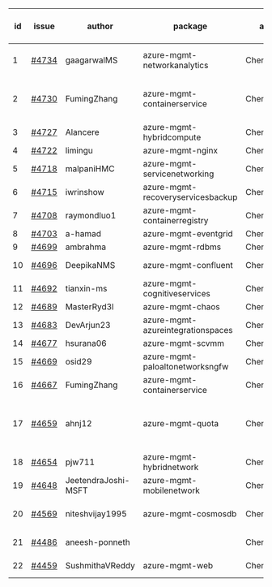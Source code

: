 | id | issue | author | package | assignee | bot advice | created date of issue | target release date | date from target |
| ------ | ------ | ------ | ------ | ------ | ------ | ------ | ------ | :-----: |
| 1 | [#4734](https://github.com/Azure/sdk-release-request/issues/4734) | gaagarwalMS | azure-mgmt-networkanalytics | ChenxiJiang333 | new comment. FirstBeta | 11-08 | 11-24 |  |
| 2 | [#4730](https://github.com/Azure/sdk-release-request/issues/4730) | FumingZhang | azure-mgmt-containerservice | ChenxiJiang333 | duplicated issue  <br> new issue. MultiAPI | 11-08 | 11-24 |  |
| 3 | [#4727](https://github.com/Azure/sdk-release-request/issues/4727) | Alancere | azure-mgmt-hybridcompute | ChenxiJiang333 |  | 11-07 | 11-24 |  |
| 4 | [#4722](https://github.com/Azure/sdk-release-request/issues/4722) | limingu | azure-mgmt-nginx | ChenxiJiang333 |  | 11-06 | 11-24 |  |
| 5 | [#4718](https://github.com/Azure/sdk-release-request/issues/4718) | malpaniHMC | azure-mgmt-servicenetworking | ChenxiJiang333 | FirstGA | 11-06 | 11-24 |  |
| 6 | [#4715](https://github.com/Azure/sdk-release-request/issues/4715) | iwrinshow | azure-mgmt-recoveryservicesbackup | ChenxiJiang333 |  | 11-06 | 11-24 |  |
| 7 | [#4708](https://github.com/Azure/sdk-release-request/issues/4708) | raymondluo1 | azure-mgmt-containerregistry | ChenxiJiang333 |  | 11-03 | 11-24 |  |
| 8 | [#4703](https://github.com/Azure/sdk-release-request/issues/4703) | a-hamad | azure-mgmt-eventgrid | ChenxiJiang333 |  | 10-31 | 11-24 |  |
| 9 | [#4699](https://github.com/Azure/sdk-release-request/issues/4699) | ambrahma | azure-mgmt-rdbms | ChenxiJiang333 |  | 10-30 | 11-24 |  |
| 10 | [#4696](https://github.com/Azure/sdk-release-request/issues/4696) | DeepikaNMS | azure-mgmt-confluent | ChenxiJiang333 | new comment. | 10-30 | 11-24 |  |
| 11 | [#4692](https://github.com/Azure/sdk-release-request/issues/4692) | tianxin-ms | azure-mgmt-cognitiveservices | ChenxiJiang333 |  | 10-27 | 11-24 |  |
| 12 | [#4689](https://github.com/Azure/sdk-release-request/issues/4689) | MasterRyd3l | azure-mgmt-chaos | ChenxiJiang333 |  | 10-26 | 11-24 |  |
| 13 | [#4683](https://github.com/Azure/sdk-release-request/issues/4683) | DevArjun23 | azure-mgmt-azureintegrationspaces | ChenxiJiang333 | FirstBeta HoldOn | 10-24 | 11-24 |  |
| 14 | [#4677](https://github.com/Azure/sdk-release-request/issues/4677) | hsurana06 | azure-mgmt-scvmm | ChenxiJiang333 | FirstGA | 10-23 | 11-24 |  |
| 15 | [#4669](https://github.com/Azure/sdk-release-request/issues/4669) | osid29 | azure-mgmt-paloaltonetworksngfw | ChenxiJiang333 |  | 10-23 | 11-24 |  |
| 16 | [#4667](https://github.com/Azure/sdk-release-request/issues/4667) | FumingZhang | azure-mgmt-containerservice | ChenxiJiang333 | duplicated issue  <br> | 10-20 | 11-24 |  |
| 17 | [#4659](https://github.com/Azure/sdk-release-request/issues/4659) | ahnj12 | azure-mgmt-quota | ChenxiJiang333 | new version is 0.0.0, please check base branch! | 10-17 | 11-24 |  |
| 18 | [#4654](https://github.com/Azure/sdk-release-request/issues/4654) | pjw711 | azure-mgmt-hybridnetwork | ChenxiJiang333 |  | 10-13 | 11-24 |  |
| 19 | [#4648](https://github.com/Azure/sdk-release-request/issues/4648) | JeetendraJoshi-MSFT | azure-mgmt-mobilenetwork | ChenxiJiang333 |  | 10-13 | 11-24 |  |
| 20 | [#4569](https://github.com/Azure/sdk-release-request/issues/4569) | niteshvijay1995 | azure-mgmt-cosmosdb | ChenxiJiang333 | Attention to inconsistent tag | 09-26 | 10-27 |  |
| 21 | [#4486](https://github.com/Azure/sdk-release-request/issues/4486) | aneesh-ponneth |  | ChenxiJiang333 | FirstBeta HoldOn | 08-31 | 09-22 |  |
| 22 | [#4459](https://github.com/Azure/sdk-release-request/issues/4459) | SushmithaVReddy | azure-mgmt-web | ChenxiJiang333 | MultiAPI HoldOn | 08-23 | 09-22 |  |
